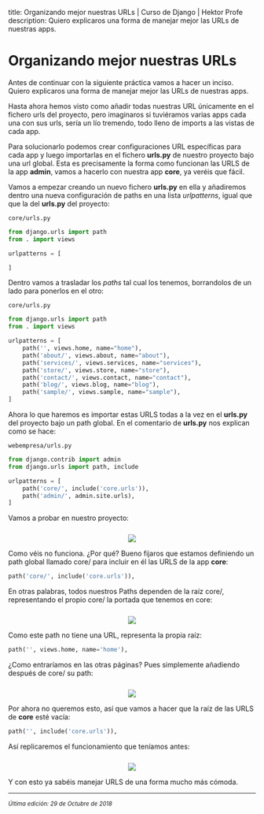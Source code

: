 title: Organizando mejor nuestras URLs | Curso de Django | Hektor Profe
description: Quiero explicaros una forma de manejar mejor las URLs de nuestras apps.

# Organizando mejor nuestras URLs

Antes de continuar con la siguiente práctica vamos a hacer un inciso. Quiero explicaros una forma de manejar mejor las URLs de nuestras apps. 

Hasta ahora hemos visto como añadir todas nuestras URL únicamente en el fichero urls del proyecto, pero imaginaros si tuviéramos varias apps cada una con sus urls, sería un lío tremendo, todo lleno de imports a las vistas de cada app.

Para solucionarlo podemos crear configuraciones URL específicas para cada app y luego importarlas en el fichero **urls.py** de nuestro proyecto bajo una url global. Esta es precisamente la forma como funcionan las URLS de la app **admin**, vamos a hacerlo con nuestra app **core**, ya veréis que fácil. 

Vamos a empezar creando un nuevo fichero **urls.py** en ella y añadiremos dentro una nueva configuración de paths en una lista *urlpatterns*, igual que que la del **urls.py** del proyecto:

`core/urls.py`
```python
from django.urls import path
from . import views

urlpatterns = [

]
```

Dentro vamos a trasladar los *paths* tal cual los tenemos, borrandolos de un lado para ponerlos en el otro:

`core/urls.py`
```python
from django.urls import path
from . import views

urlpatterns = [
    path('', views.home, name="home"),
    path('about/', views.about, name="about"),
    path('services/', views.services, name="services"),
    path('store/', views.store, name="store"),
    path('contact/', views.contact, name="contact"),
    path('blog/', views.blog, name="blog"),
    path('sample/', views.sample, name="sample"),
]
```

Ahora lo que haremos es importar estas URLS todas a la vez en el **urls.py** del proyecto bajo un path global. En el comentario de **urls.py** nos explican como se hace:

`webempresa/urls.py`
```python
from django.contrib import admin
from django.urls import path, include

urlpatterns = [
    path('core/', include('core.urls')),
    path('admin/', admin.site.urls),
]
```

Vamos a probar en nuestro proyecto:

<div style="text-align:center;margin-top:25px"><img src="{{cdn}}/django/webempresa/03.png" style="max-width: 550px"/></div>

Como véis no funciona. ¿Por qué? Bueno fijaros que estamos definiendo un path global llamado core/ para incluir en él las URLS de la app **core**:

```python
path('core/', include('core.urls')),
```

En otras palabras, todos nuestros Paths dependen de la raíz core/, representando el propio core/ la portada que tenemos en core:

<div style="text-align:center;margin-top:25px"><img src="{{cdn}}/django/webempresa/04.png" style="max-width: 350px"/></div>

Como  este path no tiene una URL, representa la propia raíz:

```python
path('', views.home, name='home'),
```

¿Como entraríamos en las otras páginas? Pues simplemente añadiendo después de core/ su path:

<div style="text-align:center;margin-top:25px"><img src="{{cdn}}/django/webempresa/05.png" style="max-width: 450px"/></div>

Por ahora no queremos esto, así que vamos a hacer que la raíz de las URLS de **core** esté vacía:

```python
path('', include('core.urls')),
```

Así replicaremos el funcionamiento que teníamos antes:

<div style="text-align:center;margin-top:25px"><img src="{{cdn}}/django/webempresa/06.png" style="max-width: 350px"/></div>

Y con esto ya sabéis manejar URLS de una forma mucho más cómoda.

___
<small class="edited"><i>Última edición: 29 de Octubre de 2018</i></small>